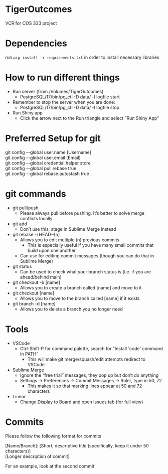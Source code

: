 # TigerOutcomes
VCR for COS 333 project

# Dependencies
run `pip install -r requirements.txt` in order to install necessary libraries

# How to run different things
* Run server (from /Volumes/TigerOutcomes)
    * PostgreSQL/17/bin/pg_ctl -D data/ -l logfile start
* Remember to stop the server when you are done:
    * PostgreSQL/17/bin/pg_ctl -D data/ -l logfile stop
* Run Shiny app
    * Click the arrow next to the Run triangle and select "Run Shiny App"

# Preferred Setup for git
git config --global user.name [Username]  
git config --global user.email [Email]  
git config --global credential.helper store  
git config --global pull.rebase true  
git config --global rebase.autostash true  

# git commands
* git pull/push  
    * Please always pull before pushing. It’s better to solve merge conflicts locally  
* git add  
    * Don’t use this; stage in Sublime Merge instead  
* git rebase -i HEAD~[n]  
    * Allows you to edit multiple (n) previous commits  
        * This is especially useful if you have many small commits that build upon one another  
    * Can use for editing commit messages (though you can do that in Sublime Merge)  
* git status  
    * Can be used to check what your branch status is (i.e. if you are ahead/behind main)  
* git checkout -b [name]  
    * Allows you to create a branch called [name] and move to it  
* git checkout [name]  
    * Allows you to move to the branch called [name] if it exists  
* git branch -d [name]  
    * Allows you to delete a branch you no longer need  

# Tools
* VSCode  
    * Ctrl-Shift-P for command palette, search for ”Install 'code' command in PATH”  
        * This will make git merge/squash/edit attempts redirect to VSCode  
* Sublime Merge  
    * Ignore the “free trial” messages, they pop up but don’t do anything  
    * Settings -> Preferences -> Commit Messages -> Ruler, type in 50, 72  
        * This makes it so that marking lines appear at 50 and 72 characters  
* Linear  
    * Change Display to Board and open Issues tab (for full view)  

# Commits
Please follow the following format for commits  
  
[Name/Branch]: [Short, descriptive title (specifically, keep it under 50 characters)]  
[Longer description of commit]  
  
For an example, look at the second commit